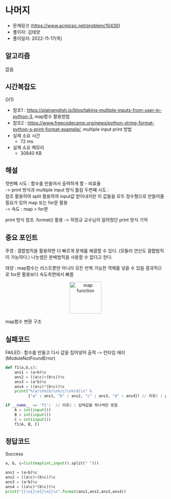 # 나머지
- 문제링크 (https://www.acmicpc.net/problem/10430)
- 풀이자: 김태양
- 풀이일자: 2022-11-17(목)

## 알고리즘
없음

## 시간복잡도
O(1) 
- 참조1 : https://plainenglish.io/blog/taking-multiple-inputs-from-user-in-python-3, map함수 활용방법
- 참조2 : https://www.freecodecamp.org/news/python-string-format-python-s-print-format-example/, multiple input print 방법
- 실제 소요 시간
    - 72 ms
- 실제 소요 메모리
    - 30840 KB

## 해설
첫번째 시도 : 함수를 만들어서 출력하게 함 - 비효율    
-> print 방식과 multiple input 방식 틀림
두번째 시도 :   
참조 활용하여 split 활용하여 input값 받아내지만 이 값들을 모두 정수형으로 만들어줄 필요가 있어 map 또는 for문 활용    
-> 속도 : map > for문    

print 방식 참조 .format() 활용 -> 허정규 교수님이 알려줬던 print 방식 기억


## 중요 포인트
주영 : 결합법칙을 활용하면 더 빠르게 문제를 해결할 수 있다. 
      (모둘러 연산도 결합법칙이 가능하다.)
      나눗셈은 분배법칙을 사용할 수 없다고 한다.  


태양 : map함수는 리스트뿐만 아니라 모든 반복 가능한 객체를 넣을 수 있음
      결과적으로 for문 활용보다 속도측면에서 빠름  


<p align="center">
  <img src="https://user-images.githubusercontent.com/87478541/202242435-4026984c-6b99-4e2f-a379-b5db534b8e75.png" alt="map function" height="100px" width="100px"/>


  map함수 변환 구조  
</p> 


## 실패코드
FAILED : 함수를 만들고 다시 값을 집어넣어 출력 -> 런타임 에러(ModuleNotFoundError)
``` python
def f1(a,b,c):
    ans1 = (a+b)%c
    ans2 = ((a%c)+(b%c))%c
    ans3 = (a*b)%c
    ans4 = ((a%c)*(b%c))%c
    print("%(a)\n%(b)\n%(c)\n%(d)\n" % 
          {"a" : ans1, "b" : ans2, "c" : ans3, "d" : ans4}) // 이유1 : print format 방식 잘못 -> a b c d 부분에 float 작성

if __name__ == 'f1':  // 이유2 : 입력값을 하나씩만 받음
    A = int(input())  
    B = int(input())
    C = int(input())
    f1(A, B, C)
```

## 정답코드
Success
``` python
a, b, c=list(map(int,input().split(" ")))

ans1 = (a+b)%c
ans2 = ((a%c)+(b%c))%c
ans3 = (a*b)%c
ans4 = ((a%c)*(b%c))%c
print("{}\n{}\n{}\n{}\n".format(ans1,ans2,ans3,ans4))
```